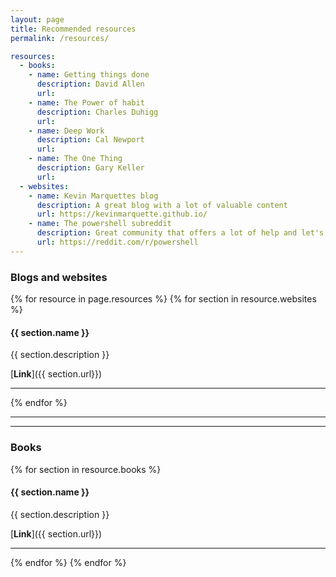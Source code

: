 ```yaml
---
layout: page
title: Recommended resources
permalink: /resources/

resources:
  - books:
    - name: Getting things done
      description: David Allen
      url:
    - name: The Power of habit
      description: Charles Duhigg
      url:
    - name: Deep Work
      description: Cal Newport
      url:
    - name: The One Thing
      description: Gary Keller
      url:
  - websites:
    - name: Kevin Marquettes blog
      description: A great blog with a lot of valuable content      
      url: https://kevinmarquette.github.io/
    - name: The powershell subreddit
      description: Great community that offers a lot of help and let's you stay on top of what's new in Powershell.
      url: https://reddit.com/r/powershell
---    
```


### Blogs and websites
{% for resource in page.resources %}
{% for section in resource.websites %}
#### {{ section.name }}

{{ section.description }}

[**Link**]({{ section.url}})

---  

{% endfor %}

---
---

### Books    
{% for section in resource.books %}
#### {{ section.name }}

{{ section.description }}

[**Link**]({{ section.url}})

---  

{% endfor %}
{% endfor %}
